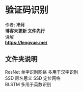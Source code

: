 # 验证码识别
作者: **冷月**  
**博客未更新 文件先行**  
讲解  
**https://lengyue.me/**

## 文件夹说明
ResNet 单字识别网络 多用于汉字识别  
SSD 顾名思义 SSD 定位网络  
BLSTM 多用于英数识别  
